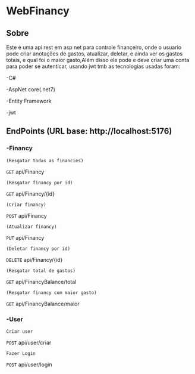 # WebFinancy

## Sobre 
Este é uma api rest em asp net para controle finançeiro, onde o usuario pode criar anotações de gastos, atualizar, deletar, e ainda ver os gastos totais, e qual foi o maior gasto,Além disso ele pode e deve
criar uma conta para poder se autenticar, usando jwt tmb
as tecnologias usadas foram:

-C#

-AspNet core(.net7)

-Entity Framework

-jwt

## EndPoints  (URL base: http://localhost:5176)

### -Financy

`(Resgatar todas as financies)`

`GET` api/Financy 

`(Resgatar financy por id)`

`GET` api/Financy/{id}

`(Criar financy)`

`POST` api/Financy

`(Atualizar financy)`

`PUT` api/Financy

`(Deletar financy por id)`

`DELETE` api/Financy/{id}

`(Resgatar total de gastos)`

`GET` api/FinancyBalance/total

`(Resgatar financy com maior gasto)`

`GET` api/FinancyBalance/maior

### -User
`Criar user`

`POST` api/user/criar

`Fazer Login`

`POST` api/user/login
